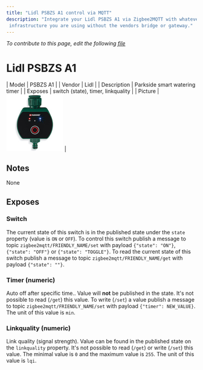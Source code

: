 ```yaml
---
title: "Lidl PSBZS A1 control via MQTT"
description: "Integrate your Lidl PSBZS A1 via Zigbee2MQTT with whatever smart home
 infrastructure you are using without the vendors bridge or gateway."
---
```


*To contribute to this page, edit the following
[file](https://github.com/Koenkk/zigbee2mqtt.io/blob/master/docs/devices/PSBZS_A1.md)*

# Lidl PSBZS A1

| Model | PSBZS A1  |
| Vendor  | Lidl  |
| Description | Parkside smart watering timer |
| Exposes | switch (state), timer, linkquality |
| Picture | ![Lidl PSBZS A1](../../public/images/devices/PSBZS-A1.jpg) |

## Notes

None


## Exposes

### Switch 
The current state of this switch is in the published state under the `state` property (value is `ON` or `OFF`).
To control this switch publish a message to topic `zigbee2mqtt/FRIENDLY_NAME/set` with payload `{"state": "ON"}`, `{"state": "OFF"}` or `{"state": "TOGGLE"}`.
To read the current state of this switch publish a message to topic `zigbee2mqtt/FRIENDLY_NAME/get` with payload `{"state": ""}`.

### Timer (numeric)
Auto off after specific time..
Value will **not** be published in the state.
It's not possible to read (`/get`) this value.
To write (`/set`) a value publish a message to topic `zigbee2mqtt/FRIENDLY_NAME/set` with payload `{"timer": NEW_VALUE}`.
The unit of this value is `min`.

### Linkquality (numeric)
Link quality (signal strength).
Value can be found in the published state on the `linkquality` property.
It's not possible to read (`/get`) or write (`/set`) this value.
The minimal value is `0` and the maximum value is `255`.
The unit of this value is `lqi`.

